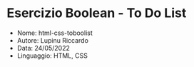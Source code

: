 # **Esercizio Boolean - To Do List**

* Nome: html-css-toboolist
* Autore: Lupinu Riccardo
* Data: 24/05/2022
* Linguaggio: HTML, CSS
